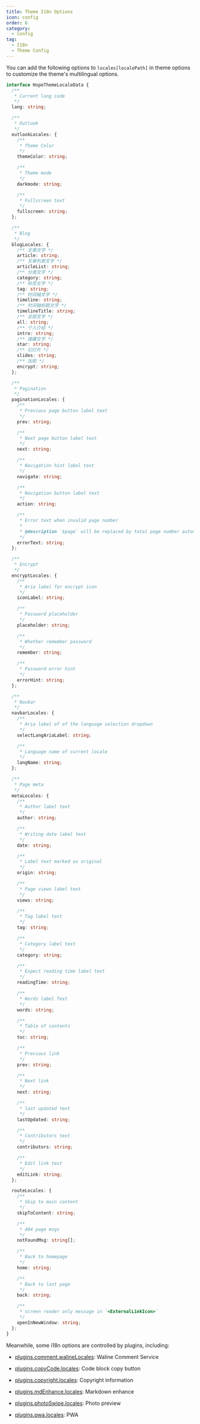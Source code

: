 ```yaml
---
title: Theme I18n Options
icon: config
order: 6
category:
  - Config
tag:
  - I18n
  - Theme Config
---
```


You can add the following options to `locales[localePath]` in theme options to customize the theme's multilingual options.

```ts
interface HopeThemeLocaleData {
  /**
   * Current lang code
   */
  lang: string;

  /**
   * Outlook
   */
  outlookLocales: {
    /**
     * Theme Color
     */
    themeColor: string;

    /**
     * Theme mode
     */
    darkmode: string;

    /**
     * Fullscreen text
     */
    fullscreen: string;
  };

  /**
   * Blog
   */
  blogLocales: {
    /** 文章文字 */
    article: string;
    /** 文章列表文字 */
    articleList: string;
    /** 分类文字 */
    category: string;
    /** 标签文字 */
    tag: string;
    /** 时间轴文字 */
    timeline: string;
    /** 时间轴标题文字 */
    timelineTitle: string;
    /** 全部文字 */
    all: string;
    /** 个人介绍 */
    intro: string;
    /** 搜藏文字 */
    star: string;
    /** 幻灯片 */
    slides: string;
    /** 加密 */
    encrypt: string;
  };

  /**
   * Pagination
   */
  paginationLocales: {
    /**
     * Previous page button label text
     */
    prev: string;

    /**
     * Next page button label text
     */
    next: string;

    /**
     * Navigation hint label text
     */
    navigate: string;

    /**
     * Navigation button label text
     */
    action: string;

    /**
     * Error text when invalid page number
     *
     * @description `$page` will be replaced by total page number automatically
     */
    errorText: string;
  };

  /**
   * Encrypt
   */
  encryptLocales: {
    /**
     * Aria label for encrypt icon
     */
    iconLabel: string;

    /**
     * Password placeholder
     */
    placeholder: string;

    /**
     * Whether remember password
     */
    remember: string;

    /**
     * Password error hint
     */
    errorHint: string;
  };

  /**
   * Navbar
   */
  navbarLocales: {
    /**
     * Aria label of of the language selection dropdown
     */
    selectLangAriaLabel: string;

    /**
     * Language name of current locale
     */
    langName: string;
  };

  /**
   * Page meta
   */
  metaLocales: {
    /**
     * Author label text
     */
    author: string;

    /**
     * Writing date label text
     */
    date: string;

    /**
     * Label text marked as original
     */
    origin: string;

    /**
     * Page views label text
     */
    views: string;

    /**
     * Tag label text
     */
    tag: string;

    /**
     * Category label text
     */
    category: string;

    /**
     * Expect reading time label text
     */
    readingTime: string;

    /**
     * Words label Text
     */
    words: string;

    /**
     * Table of contents
     */
    toc: string;

    /**
     * Previous link
     */
    prev: string;

    /**
     * Next link
     */
    next: string;

    /**
     * last updated text
     */
    lastUpdated: string;

    /**
     * Contributors text
     */
    contributors: string;

    /**
     * Edit link text
     */
    editLink: string;
  };

  routeLocales: {
    /**
     * Skip to main content
     */
    skipToContent: string;

    /**
     * 404 page msgs
     */
    notFoundMsg: string[];

    /**
     * Back to homepage
     */
    home: string;

    /**
     * Back to last page
     */
    back: string;

    /**
     * screen reader only message in `<ExternalLinkIcon>`
     */
    openInNewWindow: string;
  };
}
```

Meanwhile, some i18n options are controlled by plugins, including:

- [plugins.comment.walineLocales](https://vuepress-theme-hope.github.io/v2/comment/config/waline.html#walinelocales): Waline Comment Service

- [plugins.copyCode.locales](https://vuepress-theme-hope.github.io/v2/copy-code/config.html#locales): Code block copy button

- [plugins.copyright.locales](https://vuepress-theme-hope.github.io/v2/copyright/config.html#locales): Copyright information

- [plugins.mdEnhance.locales](https://vuepress-theme-hope.github.io/v2/md-enhance/config.html#locales): Markdown enhance

- [plugins.photoSwipe.locales](https://vuepress-theme-hope.github.io/v2/photo-swipe/config.html#locales): Photo preview

- [plugins.pwa.locales](https://vuepress-theme-hope.github.io/v2/pwa/config.html#locales): PWA
